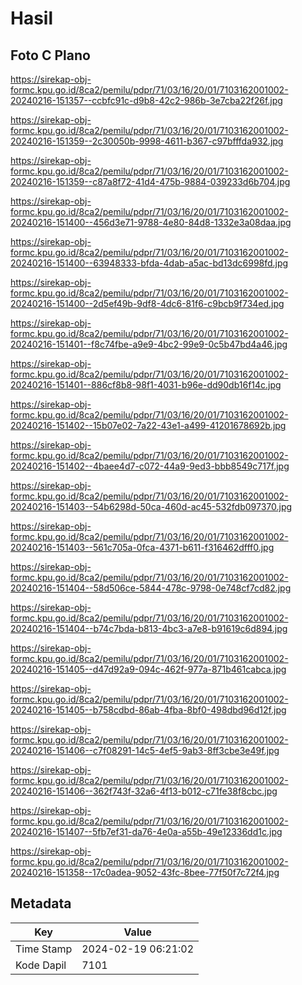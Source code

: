 # Hasil

## Foto C Plano

https://sirekap-obj-formc.kpu.go.id/8ca2/pemilu/pdpr/71/03/16/20/01/7103162001002-20240216-151357--ccbfc91c-d9b8-42c2-986b-3e7cba22f26f.jpg

https://sirekap-obj-formc.kpu.go.id/8ca2/pemilu/pdpr/71/03/16/20/01/7103162001002-20240216-151359--2c30050b-9998-4611-b367-c97bfffda932.jpg

https://sirekap-obj-formc.kpu.go.id/8ca2/pemilu/pdpr/71/03/16/20/01/7103162001002-20240216-151359--c87a8f72-41d4-475b-9884-039233d6b704.jpg

https://sirekap-obj-formc.kpu.go.id/8ca2/pemilu/pdpr/71/03/16/20/01/7103162001002-20240216-151400--456d3e71-9788-4e80-84d8-1332e3a08daa.jpg

https://sirekap-obj-formc.kpu.go.id/8ca2/pemilu/pdpr/71/03/16/20/01/7103162001002-20240216-151400--63948333-bfda-4dab-a5ac-bd13dc6998fd.jpg

https://sirekap-obj-formc.kpu.go.id/8ca2/pemilu/pdpr/71/03/16/20/01/7103162001002-20240216-151400--2d5ef49b-9df8-4dc6-81f6-c9bcb9f734ed.jpg

https://sirekap-obj-formc.kpu.go.id/8ca2/pemilu/pdpr/71/03/16/20/01/7103162001002-20240216-151401--f8c74fbe-a9e9-4bc2-99e9-0c5b47bd4a46.jpg

https://sirekap-obj-formc.kpu.go.id/8ca2/pemilu/pdpr/71/03/16/20/01/7103162001002-20240216-151401--886cf8b8-98f1-4031-b96e-dd90db16f14c.jpg

https://sirekap-obj-formc.kpu.go.id/8ca2/pemilu/pdpr/71/03/16/20/01/7103162001002-20240216-151402--15b07e02-7a22-43e1-a499-41201678692b.jpg

https://sirekap-obj-formc.kpu.go.id/8ca2/pemilu/pdpr/71/03/16/20/01/7103162001002-20240216-151402--4baee4d7-c072-44a9-9ed3-bbb8549c717f.jpg

https://sirekap-obj-formc.kpu.go.id/8ca2/pemilu/pdpr/71/03/16/20/01/7103162001002-20240216-151403--54b6298d-50ca-460d-ac45-532fdb097370.jpg

https://sirekap-obj-formc.kpu.go.id/8ca2/pemilu/pdpr/71/03/16/20/01/7103162001002-20240216-151403--561c705a-0fca-4371-b611-f316462dfff0.jpg

https://sirekap-obj-formc.kpu.go.id/8ca2/pemilu/pdpr/71/03/16/20/01/7103162001002-20240216-151404--58d506ce-5844-478c-9798-0e748cf7cd82.jpg

https://sirekap-obj-formc.kpu.go.id/8ca2/pemilu/pdpr/71/03/16/20/01/7103162001002-20240216-151404--b74c7bda-b813-4bc3-a7e8-b91619c6d894.jpg

https://sirekap-obj-formc.kpu.go.id/8ca2/pemilu/pdpr/71/03/16/20/01/7103162001002-20240216-151405--d47d92a9-094c-462f-977a-871b461cabca.jpg

https://sirekap-obj-formc.kpu.go.id/8ca2/pemilu/pdpr/71/03/16/20/01/7103162001002-20240216-151405--b758cdbd-86ab-4fba-8bf0-498dbd96d12f.jpg

https://sirekap-obj-formc.kpu.go.id/8ca2/pemilu/pdpr/71/03/16/20/01/7103162001002-20240216-151406--c7f08291-14c5-4ef5-9ab3-8ff3cbe3e49f.jpg

https://sirekap-obj-formc.kpu.go.id/8ca2/pemilu/pdpr/71/03/16/20/01/7103162001002-20240216-151406--362f743f-32a6-4f13-b012-c71fe38f8cbc.jpg

https://sirekap-obj-formc.kpu.go.id/8ca2/pemilu/pdpr/71/03/16/20/01/7103162001002-20240216-151407--5fb7ef31-da76-4e0a-a55b-49e12336dd1c.jpg

https://sirekap-obj-formc.kpu.go.id/8ca2/pemilu/pdpr/71/03/16/20/01/7103162001002-20240216-151358--17c0adea-9052-43fc-8bee-77f50f7c72f4.jpg


## Metadata

| Key        | Value               |
| ---------- | ------------------- |
| Time Stamp | 2024-02-19 06:21:02 |
| Kode Dapil | 7101                |



